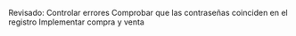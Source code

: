 Revisado:
	Controlar errores
	Comprobar que las contraseñas coinciden en el registro
	Implementar compra y venta 
